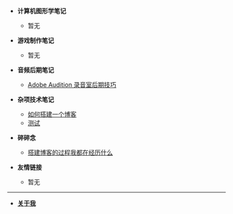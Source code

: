 - **计算机图形学笔记**
  - 暂无

- **游戏制作笔记**
  - 暂无
- **音频后期笔记**
  - [Adobe Audition 录音室后期技巧](/zh-cn/media/audition.md)
- **杂项技术笔记**
  - [如何搭建一个博客](/zh-cn/tech/如何搭建一个博客.md)
  - [测试](/zh-cn/tech/test.md)
- **碎碎念**
  - [搭建博客的过程我都在经历什么](/zh-cn/chat/搭建博客的过程我都在经历什么.md)
- **友情链接**
  - 暂无

------

- [**关于我**](/about.md)